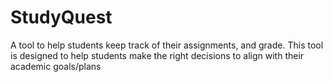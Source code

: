 # StudyQuest
A tool to help students keep track of their assignments, and grade. This tool is designed to help students make the right decisions to align with their academic goals/plans
